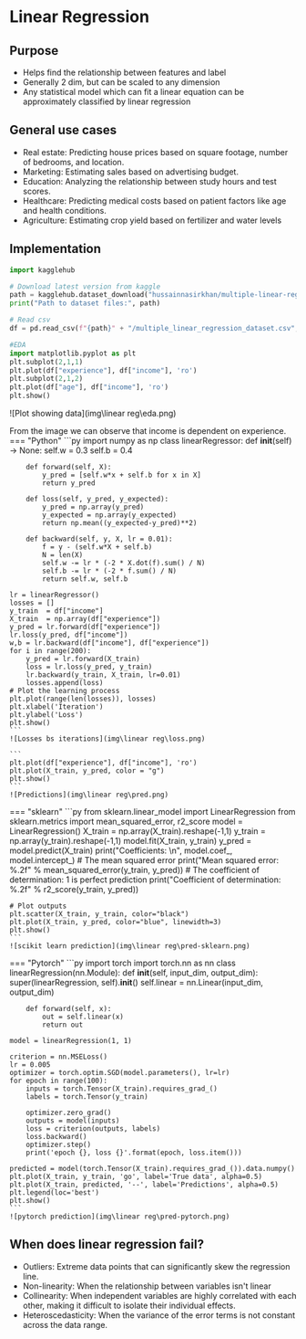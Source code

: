 # Linear Regression

## Purpose

- Helps find the relationship between features and label
- Generally 2 dim, but can be scaled to any dimension
- Any statistical model which can fit a linear equation can be approximately classified by linear regression

## General use cases

- Real estate: Predicting house prices based on square footage, number of bedrooms, and location. 
- Marketing: Estimating sales based on advertising budget. 
- Education: Analyzing the relationship between study hours and test scores. 
- Healthcare: Predicting medical costs based on patient factors like age and health conditions. 
- Agriculture: Estimating crop yield based on fertilizer and water levels

## Implementation

```py
import kagglehub

# Download latest version from kaggle
path = kagglehub.dataset_download("hussainnasirkhan/multiple-linear-regression-dataset")
print("Path to dataset files:", path)

# Read csv
df = pd.read_csv(f"{path}" + "/multiple_linear_regression_dataset.csv", sep=",")

#EDA
import matplotlib.pyplot as plt
plt.subplot(2,1,1)
plt.plot(df["experience"], df["income"], 'ro')
plt.subplot(2,1,2)
plt.plot(df["age"], df["income"], 'ro')
plt.show()
```
![Plot showing data](img\linear reg\eda.png)

From the image we can observe that income is dependent on experience.
=== "Python"
    ```py
    import numpy as np
    class linearRegressor:
        def __init__(self) -> None:
            self.w = 0.3 
            self.b = 0.4

        def forward(self, X):
            y_pred = [self.w*x + self.b for x in X]
            return y_pred

        def loss(self, y_pred, y_expected):
            y_pred = np.array(y_pred)
            y_expected = np.array(y_expected)
            return np.mean((y_expected-y_pred)**2)
        
        def backward(self, y, X, lr = 0.01):
            f = y - (self.w*X + self.b)
            N = len(X)
            self.w -= lr * (-2 * X.dot(f).sum() / N)
            self.b -= lr * (-2 * f.sum() / N)
            return self.w, self.b
    
    lr = linearRegressor()
    losses = []
    y_train  = df["income"]
    X_train  = np.array(df["experience"])
    y_pred = lr.forward(df["experience"])
    lr.loss(y_pred, df["income"])
    w,b = lr.backward(df["income"], df["experience"])
    for i in range(200):
        y_pred = lr.forward(X_train)
        loss = lr.loss(y_pred, y_train)
        lr.backward(y_train, X_train, lr=0.01)
        losses.append(loss)
    # Plot the learning process
    plt.plot(range(len(losses)), losses)
    plt.xlabel('Iteration')
    plt.ylabel('Loss')
    plt.show()
    ```
    ![Losses bs iterations](img\linear reg\loss.png)

    ```
    plt.plot(df["experience"], df["income"], 'ro')
    plt.plot(X_train, y_pred, color = "g")
    plt.show()
    ```
    ![Predictions](img\linear reg\pred.png)

=== "sklearn"
    ```py
    from sklearn.linear_model import LinearRegression
    from sklearn.metrics import mean_squared_error, r2_score
    model = LinearRegression()
    X_train = np.array(X_train).reshape(-1,1)
    y_train = np.array(y_train).reshape(-1,1)
    model.fit(X_train, y_train)
    y_pred = model.predict(X_train)
    print("Coefficients: \n", model.coef_, model.intercept_)
    # The mean squared error
    print("Mean squared error: %.2f" % mean_squared_error(y_train, y_pred))
    # The coefficient of determination: 1 is perfect prediction
    print("Coefficient of determination: %.2f" % r2_score(y_train, y_pred))

    # Plot outputs
    plt.scatter(X_train, y_train, color="black")
    plt.plot(X_train, y_pred, color="blue", linewidth=3)
    plt.show()
    ```
    ![scikit learn prediction](img\linear reg\pred-sklearn.png)

=== "Pytorch"
    ```py
    import torch
    import torch.nn as nn
    class linearRegression(nn.Module):
        def __init__(self, input_dim, output_dim):
            super(linearRegression, self).__init__()
            self.linear = nn.Linear(input_dim, output_dim)
        
        def forward(self, x):
            out = self.linear(x)
            return out
    
    model = linearRegression(1, 1)

    criterion = nn.MSELoss()
    lr = 0.005
    optimizer = torch.optim.SGD(model.parameters(), lr=lr)
    for epoch in range(100):
        inputs = torch.Tensor(X_train).requires_grad_()
        labels = torch.Tensor(y_train)

        optimizer.zero_grad()
        outputs = model(inputs)
        loss = criterion(outputs, labels)
        loss.backward()
        optimizer.step()
        print('epoch {}, loss {}'.format(epoch, loss.item()))
    
    predicted = model(torch.Tensor(X_train).requires_grad_()).data.numpy()
    plt.plot(X_train, y_train, 'go', label='True data', alpha=0.5)
    plt.plot(X_train, predicted, '--', label='Predictions', alpha=0.5)
    plt.legend(loc='best')
    plt.show()
    ```
    ![pytorch prediction](img\linear reg\pred-pytorch.png)


## When does linear regression fail?

- Outliers: Extreme data points that can significantly skew the regression line. 
- Non-linearity: When the relationship between variables isn't linear
- Collinearity: When independent variables are highly correlated with each other, making it difficult to isolate their individual effects. 
- Heteroscedasticity: When the variance of the error terms is not constant across the data range.